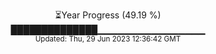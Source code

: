 <p align="center">
⏳Year Progress (49.19 %) <br>
██████████████▁▁▁▁▁▁▁▁▁▁▁▁▁▁▁▁ <br>
<sub>Updated: Thu, 29 Jun 2023 12:36:42 GMT</sub>
</p>

